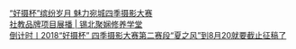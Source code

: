   
[“好摄杯”缤纷岁月 魅力宛城四季摄影大赛](http://www.dianyue.me/archives/108/rnmbysa5y40xg5cd/)  
[社教品牌项目展播 | 锡北聚娴修养学堂](http://www.dianyue.me/archives/376/ko7v7ajcuxcyq8hx/)  
[倒计时丨2018“好摄杯” 四季摄影大赛第二赛段“夏之风”到8月20就要截止征稿了](http://www.dianyue.me/archives/862/dfa0x9vxoottv9s8/)